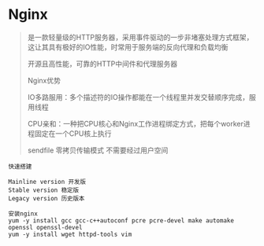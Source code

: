 # Nginx

> 是一款轻量级的HTTP服务器，采用事件驱动的一步非堵塞处理方式框架，这让其具有极好的IO性能，时常用于服务端的反向代理和负载均衡
>
> 开源且高性能，可靠的HTTP中间件和代理服务器
>
> Nginx优势
>
> IO多路服用：多个描述符的IO操作都能在一个线程里并发交替顺序完成，服用线程
>
> CPU亲和：一种把CPU核心和Nginx工作进程绑定方式，把每个worker进程固定在一个CPU核上执行
>
> sendfile 零拷贝传输模式 不需要经过用户空间



```
快速搭建

Mainline version 开发版
Stable version 稳定版
Legacy version 历史版本

安装nginx
yum -y install gcc gcc-c++autoconf pcre pcre-devel make automake openssl openssl-devel
yum -y install wget httpd-tools vim
```

